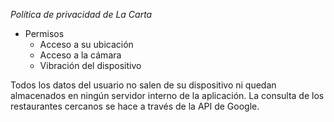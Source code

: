 *Política de privacidad de La Carta*

- Permisos
    - Acceso a su ubicación
    - Acceso a la cámara
    - Vibración del dispositivo

Todos los datos del usuario no salen de su dispositivo ni quedan almacenados en ningún servidor interno de la aplicación.
La consulta de los restaurantes cercanos se hace a través de la API de Google.
